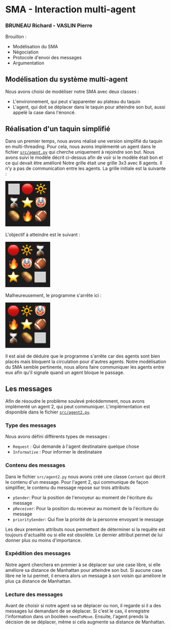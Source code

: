 # SMA -  Interaction multi-agent

### BRUNEAU Richard - VASLIN Pierre

Brouillon :
- Modélisation du SMA
- Négociation
- Protocole d'envoi des messages
- Argumentation

## Modélisation du système multi-agent

Nous avons choisi de modéliser notre SMA avec deux classes :

- L'environnement, qui peut s'apparenter au plateau du taquin
- L'agent, qui doit se déplacer dans le taquin pour atteindre son but, aussi appelé la case dans l'énoncé.

## Réalisation d'un taquin simplifié

Dans un premier temps, nous avons réalisé une version simplifié du taquin en multi-threading. Pour cela, nous avons implémenté un agent dans le fichier [`src/agent.py`](https://github.com/pi-aire/SMA-Interaction/blob/main/src/agent.py) qui cherche uniquement à rejoindre son but. Nous avons suivi le modèle décrit ci-dessus afin de voir si le modèle était bon et ce qui devait être amélioré Notre grille était une grille 3x3 avec 8 agents. Il n'y a pas de communication entre les agents. La grille initiale est la suivante :

![Grille initiale](./images/Simple_initial.png)

L'objectif à atteindre est le suivant : 

![Grille objectif](./images/Simple_objectif.png)

Malheureusement, le programme s'arrête ici :

![Grille finale](./images/Simple_final.png) 

Il est aisé de déduire que le programme s'arrête car des agents sont bien placés mais bloquent la circulation pour d'autres agents. Notre modélisation du SMA semble pertinente, nous allons faire communiquer les agents entre eux afin qu'il signale quand un agent bloque le passage.


## Les messages

Afin de résoudre le problème soulevé précédemment, nous avons implémenté un agent 2, qui peut communiquer. L'implémentation est disponible dans le fichier [`src/agent2.py`](https://github.com/pi-aire/SMA-Interaction/blob/main/src/agent2.py).

### Type des messages

Nous avons défini différents types de messages :

- `Request` : Qui demande à l'agent destinataire quelque chose
- `Informative` : Pour informer le destinataire

### Contenu des messages

Dans le fichier `src/agent2.py` nous avons créé une classe `Content` qui décrit le contenu d'un message. Pour l'agent 2, qui communique de façon simplifier, le contenu du message repose sur trois attributs:
- `pSender`: Pour la position de l'envoyeur au moment de l'écriture du message
- `pReceiver`: Pour la position du receveur au moment de la l'écriture du message
- `prioritySender`: Qui fixe la priorité de la personne envoyant le message

Les deux premiers attributs nous permettent de déterminer si la requête est toujours d'actualité ou si elle est obsolète. 
Le dernier attribut permet de lui donner plus ou moins d'importance.

### Expédition des messages 

Notre agent cherchera en premier à se déplacer sur une case libre, si elle améliore sa distance de Manhattan pour atteindre son but. Si aucune case libre ne le lui permet, il envera alors un message à son voisin qui améliore le plus ça distance de Manhattan.

### Lecture des messages

Avant de choisir si notre agent va se déplacer ou non, il regarde si il a des messages lui demandant de se déplacer. Si c'est le cas, il enregistre l'information dans un booléen `needToMove`. Ensuite, l'agent prends la décision de se déplacer, même si cela augmente sa distance de Manhattan. 